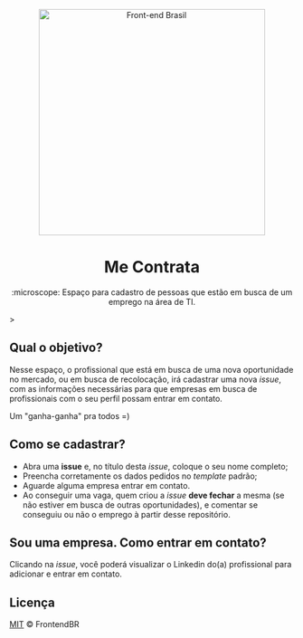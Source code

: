 <p align="center">
<img src="https://github.com/frontendbr/brand/blob/master/src/png/logo-600px--horizontal--color.png" width="400" alt="Front-end Brasil">
</p>
<h1 align="center">Me Contrata</h1>
<p align="center">:microscope: Espaço para cadastro de pessoas que estão em busca de um emprego na área de TI.</p>>

## Qual o objetivo?

Nesse espaço, o profissional que está em busca de uma nova oportunidade no mercado,
ou em busca de recolocação, irá cadastrar uma nova _issue_, com as informações
necessárias para que empresas em busca de profissionais com o seu perfil
possam entrar em contato.

Um "ganha-ganha" pra todos =)

## Como se cadastrar?

- Abra uma **issue** e, no título  desta _issue_, coloque o seu nome completo;
- Preencha corretamente os dados pedidos no _template_ padrão;
- Aguarde alguma empresa entrar em contato.
- Ao conseguir uma vaga, quem criou a _issue_ **deve fechar** a mesma
(se não estiver em busca de outras oportunidades), e comentar se conseguiu
ou não o emprego à partir desse repositório.

## Sou uma empresa. Como entrar em contato?

Clicando na _issue_, você poderá visualizar o Linkedin do(a) profissional
para adicionar e entrar em contato.

## Licença

[MIT](/LICENSE) &copy; FrontendBR
